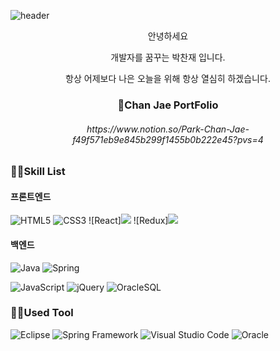 ![header](https://capsule-render.vercel.app/api?type=slice&color=auto&height=200&section=header&text=Hello&desc=I'm%20ParkChanJae&fontSize=60&rotate=14&fontAlignY=25&fontAlign=75&descAlignY=43&descAlign=80&&animation=twinkling)

<p align="center">안녕하세요</p>
<p align="center">개발자를 꿈꾸는 박찬재 입니다.</p>
<p align="center">항상 어제보다 나은 오늘을 위해 항상 열심히 하겠습니다.</p>

<h3 align="center">📱Chan Jae PortFolio</h3>
<h6 align="center">https://www.notion.so/Park-Chan-Jae-f49f571eb9e845b299f1455b0b222e45?pvs=4</h6>

<h3>🧑‍💻Skill List</h3>
<h4>프론트엔드</h4>

![HTML5](https://img.shields.io/badge/html5-%23E34F26.svg?style=for-the-badge&logo=html5&logoColor=white)
![CSS3](https://img.shields.io/badge/css3-%231572B6.svg?style=for-the-badge&logo=css3&logoColor=white)
![React]<img src="https://img.shields.io/badge/React-61DAFB?style=flat&logo=React&logoColor=white"/>
![Redux]<img src="https://img.shields.io/badge/Redux-764ABC?style=flat&logo=Redux&logoColor=white"/>
<h4>백엔드</h4>

![Java](https://img.shields.io/badge/java-%23ED8B00.svg?style=for-the-badge&logo=java&logoColor=white)
![Spring](https://img.shields.io/badge/spring-%236DB33F.svg?style=for-the-badge&logo=spring&logoColor=white)

![JavaScript](https://img.shields.io/badge/javascript-%23323330.svg?style=for-the-badge&logo=javascript&logoColor=%23F7DF1E)
![jQuery](https://img.shields.io/badge/jquery-%230769AD.svg?style=for-the-badge&logo=jquery&logoColor=white)
![OracleSQL](https://img.shields.io/badge/Oracle-F80000?style=for-the-badge&logo=oracle&logoColor=white)

<h3>👨‍💻Used Tool</h3>

![Eclipse](https://img.shields.io/badge/Eclipse-FE7A16.svg?style=for-the-badge&logo=Eclipse&logoColor=white)
![Spring Framework](https://img.shields.io/badge/spring-%236DB33F.svg?style=for-the-badge&logo=spring&logoColor=white)
![Visual Studio Code](https://img.shields.io/badge/Visual%20Studio%20Code-0078d7.svg?style=for-the-badge&logo=visual-studio-code&logoColor=white)
![Oracle](https://img.shields.io/badge/Oracle-F80000?style=for-the-badge&logo=oracle&logoColor=white)
